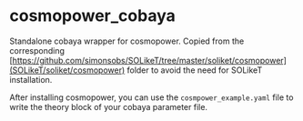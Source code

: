 # cosmopower_cobaya
Standalone cobaya wrapper for cosmopower. 
Copied from the corresponding [https://github.com/simonsobs/SOLikeT/tree/master/soliket/cosmopower](SOLikeT/soliket/cosmopower) folder to avoid the need for SOLikeT installation.

After installing cosmopower, you can use the ``cosmpower_example.yaml`` file to write the theory block of your cobaya parameter file.

